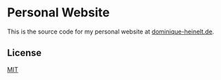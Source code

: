 # Personal Website
This is the source code for my personal website at [dominique-heinelt.de](https://dominique-heinelt.de).

## License

[MIT](LICENSE.md)
